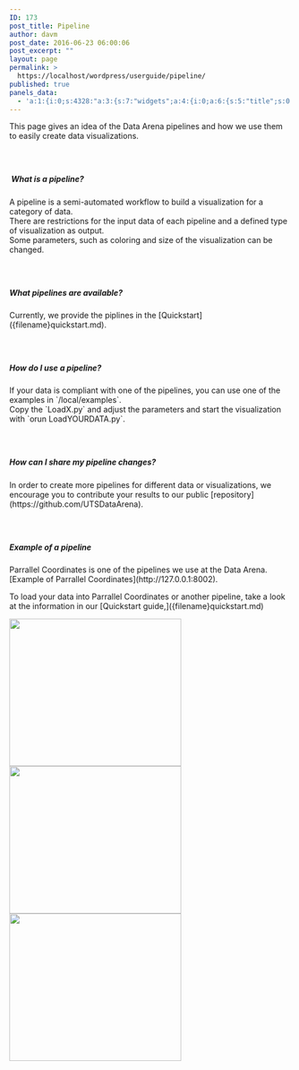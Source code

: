 ```yaml
---
ID: 173
post_title: Pipeline
author: davm
post_date: 2016-06-23 06:00:06
post_excerpt: ""
layout: page
permalink: >
  https://localhost/wordpress/userguide/pipeline/
published: true
panels_data:
  - 'a:1:{i:0;s:4328:"a:3:{s:7:"widgets";a:4:{i:0;a:6:{s:5:"title";s:0:"";s:4:"text";s:1475:"<p>This page gives an idea of the Data Arena pipelines and how we use them to easily create data visualizations.</p><h5> </h5><h5> What is a pipeline?</h5><p>A pipeline is a semi-automated workflow to build a visualization for a category of data.<br /> There are restrictions for the input data of each pipeline and a defined type of visualization as output.<br /> Some parameters, such as coloring and size of the visualization can be changed.</p><h5> </h5><h5><strong>What pipelines are available?</strong></h5><p>Currently, we provide the piplines in the [Quickstart]({filename}quickstart.md).</p><h5> </h5><h5><strong>How do I use a pipeline?</strong></h5><p>If your data is compliant with one of the pipelines, you can use one of the examples in `/local/examples`.<br /> Copy the `LoadX.py` and adjust the parameters and start the visualization with `orun LoadYOURDATA.py`.</p><h5> </h5><h5>How can I share my pipeline changes?</h5><p>In order to create more pipelines for different data or visualizations, we encourage you to contribute your results to our public [repository](https://github.com/UTSDataArena).</p><h5> </h5><h5><strong>Example of a pipeline</strong></h5><p>Parrallel Coordinates is one of the pipelines we use at the Data Arena. [Example of Parrallel Coordinates](http://127.0.0.1:8002).</p><p>To load your data into Parrallel Coordinates or another pipeline, take a look at the information in our [Quickstart guide,]({filename}quickstart.md)</p>";s:20:"text_selected_editor";s:4:"tmce";s:5:"autop";b:1;s:12:"_sow_form_id";s:13:"576b7c6727c71";s:11:"panels_info";a:6:{s:5:"class";s:31:"SiteOrigin_Widget_Editor_Widget";s:4:"grid";i:0;s:4:"cell";i:0;s:2:"id";i:0;s:9:"widget_id";s:36:"94606e80-3f36-4804-acfd-16c6155f786c";s:5:"style";a:2:{s:27:"background_image_attachment";b:0;s:18:"background_display";s:4:"tile";}}}i:1;a:13:{s:5:"image";i:144;s:14:"image_fallback";s:0:"";s:4:"size";s:4:"full";s:5:"align";s:7:"default";s:5:"title";s:0:"";s:14:"title_position";s:6:"hidden";s:3:"alt";s:0:"";s:3:"url";s:47:"http://localhost/wordpress/parallelcoordinates/";s:5:"bound";b:1;s:12:"_sow_form_id";s:13:"576b6f04ed198";s:10:"new_window";b:0;s:10:"full_width";b:0;s:11:"panels_info";a:7:{s:5:"class";s:30:"SiteOrigin_Widget_Image_Widget";s:3:"raw";b:0;s:4:"grid";i:1;s:4:"cell";i:0;s:2:"id";i:1;s:9:"widget_id";s:36:"7ff25a31-f542-4a04-a44f-2c8cea53f183";s:5:"style";a:1:{s:18:"background_display";s:4:"tile";}}}i:2;a:13:{s:5:"image";i:144;s:14:"image_fallback";s:0:"";s:4:"size";s:4:"full";s:5:"align";s:7:"default";s:5:"title";s:0:"";s:14:"title_position";s:6:"hidden";s:3:"alt";s:0:"";s:3:"url";s:47:"http://localhost/wordpress/parallelcoordinates/";s:5:"bound";b:1;s:12:"_sow_form_id";s:13:"576b6f262e8f8";s:10:"new_window";b:0;s:10:"full_width";b:0;s:11:"panels_info";a:7:{s:5:"class";s:30:"SiteOrigin_Widget_Image_Widget";s:3:"raw";b:0;s:4:"grid";i:1;s:4:"cell";i:1;s:2:"id";i:2;s:9:"widget_id";s:36:"7ff25a31-f542-4a04-a44f-2c8cea53f183";s:5:"style";a:1:{s:18:"background_display";s:4:"tile";}}}i:3;a:13:{s:5:"image";i:144;s:14:"image_fallback";s:0:"";s:4:"size";s:4:"full";s:5:"align";s:7:"default";s:5:"title";s:0:"";s:14:"title_position";s:6:"hidden";s:3:"alt";s:0:"";s:3:"url";s:47:"http://localhost/wordpress/parallelcoordinates/";s:5:"bound";b:1;s:12:"_sow_form_id";s:13:"576b6f29382de";s:10:"new_window";b:0;s:10:"full_width";b:0;s:11:"panels_info";a:7:{s:5:"class";s:30:"SiteOrigin_Widget_Image_Widget";s:3:"raw";b:0;s:4:"grid";i:1;s:4:"cell";i:2;s:2:"id";i:3;s:9:"widget_id";s:36:"7ff25a31-f542-4a04-a44f-2c8cea53f183";s:5:"style";a:1:{s:18:"background_display";s:4:"tile";}}}}s:5:"grids";a:2:{i:0;a:2:{s:5:"cells";i:1;s:5:"style";a:4:{s:7:"padding";s:3:"0px";s:5:"align";s:0:"";s:11:"row_stretch";s:4:"full";s:14:"column_padding";s:0:"";}}i:1;a:2:{s:5:"cells";i:3;s:5:"style";a:3:{s:7:"padding";s:4:"20px";s:5:"align";s:0:"";s:14:"column_padding";s:0:"";}}}s:10:"grid_cells";a:4:{i:0;a:2:{s:4:"grid";i:0;s:6:"weight";i:1;}i:1;a:2:{s:4:"grid";i:1;s:6:"weight";d:0.333333333333333314829616256247390992939472198486328125;}i:2;a:2:{s:4:"grid";i:1;s:6:"weight";d:0.333333333333333314829616256247390992939472198486328125;}i:3;a:2:{s:4:"grid";i:1;s:6:"weight";d:0.333333333333333314829616256247390992939472198486328125;}}}";}'
---
```

<p>This page gives an idea of the Data Arena pipelines and how we use them to easily create data visualizations.</p>
<h5>&nbsp;</h5>
<h5>&nbsp;What is a pipeline?</h5>
<p>A pipeline is a semi-automated workflow to build a visualization for a category of data.<br>
There are restrictions for the input data of each pipeline and a defined type of visualization as output.<br>
Some parameters, such as coloring and size of the visualization can be changed.</p>
<h5>&nbsp;</h5>
<h5><strong>What pipelines are available?</strong></h5>
<p>Currently, we provide the piplines in the [Quickstart]({filename}quickstart.md).</p>
<h5>&nbsp;</h5>
<h5><strong>How do I use a pipeline?</strong></h5>
<p>If your data is compliant with one of the pipelines, you can use one of the examples in `/local/examples`.<br>
Copy the `LoadX.py` and adjust the parameters and start the visualization with `orun LoadYOURDATA.py`.</p>
<h5>&nbsp;</h5>
<h5>How can I share my pipeline changes?</h5>
<p>In order to create more pipelines for different data or visualizations, we encourage you to contribute your results to our public [repository](https://github.com/UTSDataArena).</p>
<h5>&nbsp;</h5>
<h5><strong>Example of a pipeline</strong></h5>
<p>Parrallel Coordinates is one of the pipelines we use at the Data Arena. [Example of Parrallel Coordinates](http://127.0.0.1:8002).</p>
<p>To load your data into Parrallel Coordinates or another pipeline, take a look at the information in our [Quickstart guide,]({filename}quickstart.md)</p>
<a href="http://localhost/wordpress/parallelcoordinates/">	<img src="http://localhost/wordpress/wp-content/uploads/2016/06/otherpipelineLight.jpg" class="so-widget-image" height="263" width="307">
</a>
<a href="http://localhost/wordpress/parallelcoordinates/">	<img src="http://localhost/wordpress/wp-content/uploads/2016/06/otherpipelineLight.jpg" class="so-widget-image" height="263" width="307">
</a>
<a href="http://localhost/wordpress/parallelcoordinates/">	<img src="http://localhost/wordpress/wp-content/uploads/2016/06/otherpipelineLight.jpg" class="so-widget-image" height="263" width="307">
</a>